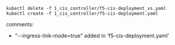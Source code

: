 
    kubectl delete -f 1_cis_controller/f5-cis-deployment_vs.yaml
    kubectl create -f 1_cis_controller/f5-cis-deployment.yaml


comments: 
- "--ingress-link-mode=true"    added in 'f5-cis-deployment.yaml'